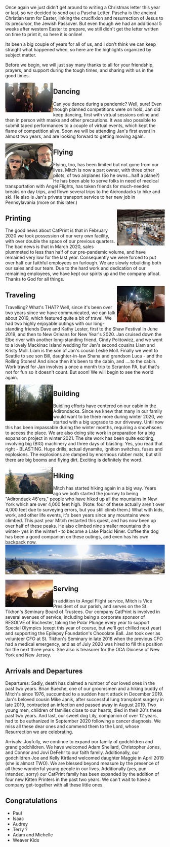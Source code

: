 Once again we just didn't get around to writing a Christmas letter this year or last, so we decided to send out a Pascha Letter.  Pascha is the ancient Christian term for Easter, linking the crucifixion and resurrection of Jesus to its precursor, the Jewish Passover.  But even though we had an additional 5 weeks after western Easter to prepare, we still didn't get the letter written on time to print it, so here it is online!

Its been a big couple of years for all of us, and I don't think we can keep straight what happened when, so here are the highlights organized by subject matter.

Before we begin, we will just say many thanks to all for your friendship, prayers, and support during the tough times, and sharing with us in the good times.

<img align="left" width="30%" src="/images/dance-shot.jpg" class="image-left">
  
## Dancing

Can you dance during a pandemic?  Well, sure!  Even though planned competitions were on hold, Jan did keep dancing, first with virtual sessions online and then in person with masks and other precautions. It was also possible to submit taped performances to a couple of virtual events, which kept the flame of competition alive. Soon we will be attending Jan's first event in almost two years, and are looking forward to getting moving again.  

<img align="left" width="30%" src="/images/IMG_0136.jpg" class="image-left">

## Flying

Flying, too, has been limited but not gone from our lives.  Mitch is now a part owner, with three other pilots, of two airplanes (So he owns...half a plane?) He has been able to serve folks in need of medical transportation with Angel Flights, has taken friends for much-needed breaks on day trips, and flown several trips to the Aidrondacks to hike and ski. He also is Jan's private transport service to her new job in Pennsylavania (more on this later.) 

<img align="right" width="30%" src="/images/catprint-factory-floor.jpg" class="image-right">

## Printing
The good news about CatPrint is that in February 2020 we took possession of our very own facility, with over double the space of our previous quarters. The bad news is that in March 2020, sales plummeted to less than half of our pre-pandemic volume, and have remained very low for the last year.  Consequently we were forced to put over half our faithful employees on furlough. We are slowly rebuilding both our sales and our team.  Due to the hard work and dedication of our remaining employees, we have kept our spirits up and the company afloat.  Thanks to God for all things.


<img align="right" width="30%" src="/images/new-years-2020.jpg" class="image-right">

## Traveling

Travelling?  What's THAT?  Well, since it's been over two years since we have communicated, we can talk about 2019, which featured quite a bit of travel.  We had two highly enjoyable outings with our long-standing friends Dave and Kathy Lester, first to the Shaw Festival in June 2019, and then to New Orleans for New Year's 2020.  Jan cruised down the Elbe river with another long-standing friend, Cindy Politowicz, and we went to a lovely Mackinac Island wedding for Jan's second cousins Liam and Kristy Moll.  Liam is the son of Jan's cousin Leslie Moll. Finally we went to Seattle to see son Bill, daughter-in-law Shana and grandson Luca - and the Rolling Stones! And since then it's been to the cabin, and ....to the cabin. Work travel for Jan involves a once a month trip to Scranton PA, but that's not for fun so it doesn't count.  But soon!  We will begin to see the world again.

<img align="left" width="30%" src="/images/blasting-action.gif" class="image-left"> 

## Building
Buidling efforts have centered on our cabin in the Adirondacks.  Since we knew that many in our family would want to be there more during winter 2020, we started with a big upgrade to our driveway.  Until now this has been impassable during the winter months, requiring a snowhsoes to access the place.  We are also doing site work in preparation for a big expansion project in winter 2021.  The site work has been quite exciting, involving big (BIG) machinery and three days of blasting.  Yes, you read that right - BLASTING.  Huge drills, actual dynamite, ignition switches, fuses and explosions.  The explosions are damped by enormous rubber mats, but still there are big booms and flying dirt.  Exciting is definitely the word.  

<img align="left" width="30%" src="/images/hiking.jpg" class="image-left"> 

## Hiking
Mitch has started hiking again in a big way.  Years ago we both started the journey to being "Adirondack 46'ers," people who have hiked up all the mountains in New York which are over 4,000 feet high. (Note: four of these actually aren't over 4,000 feet due to surveying errors, but you still climb them.) What with kids, work, and other life events, it's been years since any mountains were climbed.  This past year Mitch restarted this quest, and has now been up over half of these peaks.  He also climbed nine smaller mountains this winter- yes in the winter! - to become a Lake Placid Niner.  Coffee the dog has been a good companion on these outings, and even has his own backpack now.  
<img width="100%" src="/images/vanhovenburg-panaroma.jpg">

<img align="left" width="30%" src="/images/st-tikhons-sunset.jpg" class="image-left"> 

## Serving
In addition to Angel Flight service, Mitch is Vice President of our parish, and serves on the St. Tikhon's Seminary Board of Trustees.  Our company CatPrint is involved in several avenues of service, including being a corporate sponsor of RESOLVE of Rochester, taking the Polar Plunge every year to support Special Olympics (exept this year of course, but we'll get chilled next year) and supporting the Epilepsy Foundation's Chocolate Ball.  Jan took over as volunteer CFO at St. Tikhon's Seminary in late 2018 when the previous CFO had a medical emergency, and as of July 2020 was hired to fill this position for the next three years. She also is treasurer for the OCA Diocese of New York and New Jersey.  


## Arrivals and Departures

Departures: Sadly, death has claimed a number of our loved ones in the past two years.  Brian Bueche, one of our groomsmen and a hiking buddy of Mitch's since 1976, succumbed to a sudden heart attack in December 2019.  Jan's beloved cousin Mike Janik, after successful lung transplant surgery in late 2019, contracted an infection and passed away in August 2019. Two young men, children of families close to our hearts, died in their 20's these past two years.  And last, our sweet dog Lily, companion of over 12 years, had to be euthanized in September 2020 following a cancer diagnosis. We miss all these dear ones and commend them to the Lord, whose Resurrection we are celebrating.

Arrivals: Joyfully, we continue to expand our family of godchildren and grand godchildren. We have welcomed Adam Shellard, Christopher Jones,  and Connor and Jovi DeFehr to our faith family.  Additionally, our godchildren Joe and Kelly Kirtland welcomed daughter Maggie in April 2019 (she is almost TWO). We are blessed beyond measure by the presence of all these wonderful young people in our lives. 
Additionally (yes, pun intended, sorry) our CatPrint family has been expanded by the addition of four new Kitten Printers in the past two years.  We can't wait to have a company get-together with all these little ones.  


## Congratulations

+ Paul
+ Isaac
+ Audrey
+ Terry ?
+ Adam and Michelle
+ Weaver Kids

